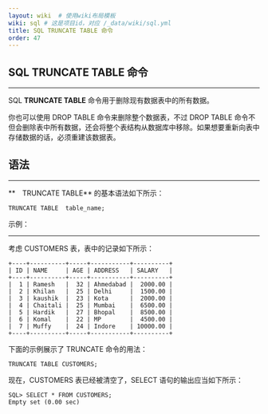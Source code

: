 ```yaml
---
layout: wiki  # 使用wiki布局模板
wiki: sql # 这是项目id，对应 /_data/wiki/sql.yml
title: SQL TRUNCATE TABLE 命令
order: 47
---
```


## SQL TRUNCATE TABLE 命令

------

SQL **TRUNCATE TABLE** 命令用于删除现有数据表中的所有数据。

你也可以使用 DROP TABLE 命令来删除整个数据表，不过 DROP TABLE 命令不但会删除表中所有数据，还会将整个表结构从数据库中移除。如果想要重新向表中存储数据的话，必须重建该数据表。

## 语法

------

**　TRUNCATE TABLE** 的基本语法如下所示：

```
TRUNCATE TABLE  table_name;
```

示例：

------

考虑 CUSTOMERS 表，表中的记录如下所示：

```
+----+----------+-----+-----------+----------+
| ID | NAME     | AGE | ADDRESS   | SALARY   |
+----+----------+-----+-----------+----------+
|  1 | Ramesh   |  32 | Ahmedabad |  2000.00 |
|  2 | Khilan   |  25 | Delhi     |  1500.00 |
|  3 | kaushik  |  23 | Kota      |  2000.00 |
|  4 | Chaitali |  25 | Mumbai    |  6500.00 |
|  5 | Hardik   |  27 | Bhopal    |  8500.00 |
|  6 | Komal    |  22 | MP        |  4500.00 |
|  7 | Muffy    |  24 | Indore    | 10000.00 |
+----+----------+-----+-----------+----------+
```

下面的示例展示了 TRUNCATE 命令的用法：

```
TRUNCATE TABLE CUSTOMERS;
```

现在，CUSTOMERS 表已经被清空了，SELECT 语句的输出应当如下所示：

```
SQL> SELECT * FROM CUSTOMERS;
Empty set (0.00 sec)
```
